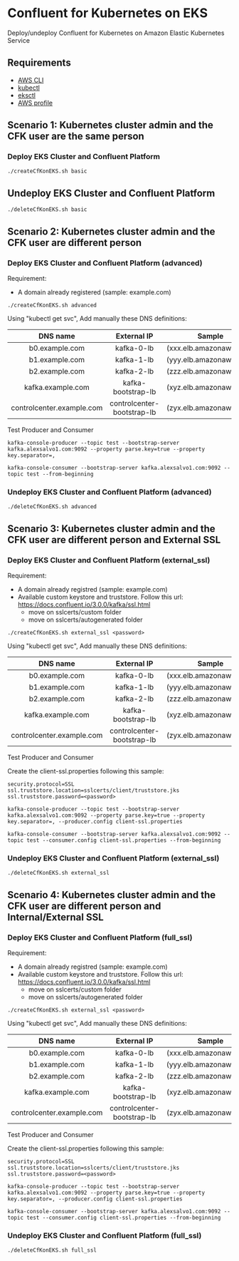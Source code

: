 # Confluent for Kubernetes on EKS

Deploy/undeploy Confluent for Kubernetes on Amazon Elastic Kubernetes Service

## Requirements

* [AWS CLI](https://docs.aws.amazon.com/cli/latest/userguide/getting-started-install.html#getting-started-install-instructions)
* [kubectl](https://kubernetes.io/docs/tasks/tools/)
* [eksctl](https://docs.aws.amazon.com/eks/latest/userguide/eksctl.html)
* [AWS profile](https://docs.aws.amazon.com/cli/latest/userguide/cli-configure-profiles.html)

## Scenario 1: Kubernetes cluster admin and the CFK user are the same person

### Deploy EKS Cluster and Confluent Platform

```console
./createCfKonEKS.sh basic
```

## Undeploy EKS Cluster and Confluent Platform

```console
./deleteCfKonEKS.sh basic
```

## Scenario 2: Kubernetes cluster admin and the CFK user are different person

### Deploy EKS Cluster and Confluent Platform (advanced)

Requirement:

* A domain already registered (sample: example.com)

```console
./createCfKonEKS.sh advanced
```

Using "kubectl get svc", Add manually these DNS definitions:

DNS name  | External IP | Sample
| :---: | :---: | :---:
b0.example.com |              kafka-0-lb |                  (xxx.elb.amazonaws.com)
b1.example.com |              kafka-1-lb |                  (yyy.elb.amazonaws.com)
b2.example.com |              kafka-2-lb |                  (zzz.elb.amazonaws.com)
kafka.example.com |           kafka-bootstrap-lb |          (xyz.elb.amazonaws.com)
controlcenter.example.com |   controlcenter-bootstrap-lb |  (zyx.elb.amazonaws.com)

Test Producer and Consumer

```console
kafka-console-producer --topic test --bootstrap-server kafka.alexsalvo1.com:9092 --property parse.key=true --property key.separator=,
```

```console
kafka-console-consumer --bootstrap-server kafka.alexsalvo1.com:9092 --topic test --from-beginning
```

### Undeploy EKS Cluster and Confluent Platform (advanced)

```console
./deleteCfKonEKS.sh advanced
```

## Scenario 3: Kubernetes cluster admin and the CFK user are different person and External SSL

### Deploy EKS Cluster and Confluent Platform (external_ssl)

Requirement:

* A domain already registred (sample: example.com)
* Available custom keystore and truststore. Follow this url: <https://docs.confluent.io/3.0.0/kafka/ssl.html>
  * move on sslcerts/custom folder
  * move on sslcerts/autogenerated folder

```console
./createCfKonEKS.sh external_ssl <password>
```

Using "kubectl get svc", Add manually these DNS definitions:

DNS name  | External IP | Sample
| :---: | :---: | :---:
b0.example.com |              kafka-0-lb |                  (xxx.elb.amazonaws.com)
b1.example.com |              kafka-1-lb |                  (yyy.elb.amazonaws.com)
b2.example.com |              kafka-2-lb |                  (zzz.elb.amazonaws.com)
kafka.example.com |           kafka-bootstrap-lb |          (xyz.elb.amazonaws.com)
controlcenter.example.com |   controlcenter-bootstrap-lb |  (zyx.elb.amazonaws.com)

Test Producer and Consumer

Create the client-ssl.properties following this sample:

```console
security.protocol=SSL
ssl.truststore.location=sslcerts/client/truststore.jks
ssl.truststore.password=<password>
```

```console
kafka-console-producer --topic test --bootstrap-server kafka.alexsalvo1.com:9092 --property parse.key=true --property key.separator=, --producer.config client-ssl.properties
```

```console
kafka-console-consumer --bootstrap-server kafka.alexsalvo1.com:9092 --topic test --consumer.config client-ssl.properties --from-beginning
```

### Undeploy EKS Cluster and Confluent Platform (external_ssl)

```console
./deleteCfKonEKS.sh external_ssl
```

## Scenario 4: Kubernetes cluster admin and the CFK user are different person and Internal/External SSL

### Deploy EKS Cluster and Confluent Platform (full_ssl)

Requirement:

* A domain already registred (sample: example.com)
* Available custom keystore and truststore. Follow this url: <https://docs.confluent.io/3.0.0/kafka/ssl.html>
  * move on sslcerts/custom folder
  * move on sslcerts/autogenerated folder

```console
./createCfKonEKS.sh external_ssl <password>
```

Using "kubectl get svc", Add manually these DNS definitions:

DNS name  | External IP | Sample
| :---: | :---: | :---:
b0.example.com |              kafka-0-lb |                  (xxx.elb.amazonaws.com)
b1.example.com |              kafka-1-lb |                  (yyy.elb.amazonaws.com)
b2.example.com |              kafka-2-lb |                  (zzz.elb.amazonaws.com)
kafka.example.com |           kafka-bootstrap-lb |          (xyz.elb.amazonaws.com)
controlcenter.example.com |   controlcenter-bootstrap-lb |  (zyx.elb.amazonaws.com)

Test Producer and Consumer

Create the client-ssl.properties following this sample:

```console
security.protocol=SSL
ssl.truststore.location=sslcerts/client/truststore.jks
ssl.truststore.password=<password>
```

```console
kafka-console-producer --topic test --bootstrap-server kafka.alexsalvo1.com:9092 --property parse.key=true --property key.separator=, --producer.config client-ssl.properties
```

```console
kafka-console-consumer --bootstrap-server kafka.alexsalvo1.com:9092 --topic test --consumer.config client-ssl.properties --from-beginning
```

### Undeploy EKS Cluster and Confluent Platform (full_ssl)

```console
./deleteCfKonEKS.sh full_ssl
```
